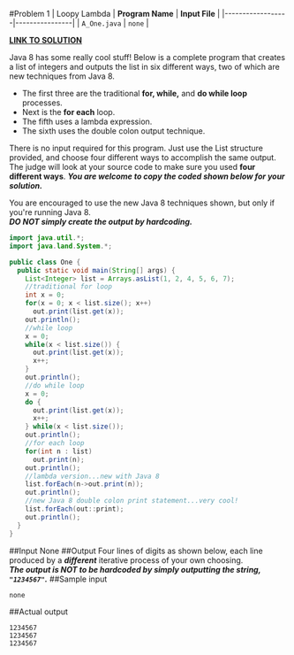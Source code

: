 #Problem 1 | Loopy Lambda
| **Program Name** | **Input File** |
|------------------|----------------|
| `A_One.java`     | `none`         |

[__LINK TO SOLUTION__](https://github.com/ztaylor54/UIL-CS-Problems/blob/master/2016-Invitational-A/java/A_One.java)

Java 8 has some really cool stuff! Below is a complete program that creates a list of integers and outputs the list in six different ways, two of which are new techniques from Java 8.
* The first three are the traditional **for, while,** and **do while loop** processes.
* Next is the **for each** loop.
* The fifth uses a lambda expression.
* The sixth uses the double colon output technique.

There is no input required for this program. Just use the List structure provided, and choose four different ways to accomplish the same output. The judge will look at your source code to make sure you used **four different ways**. ***You are welcome to copy the coded shown below for your solution.***  
  
You are encouraged to use the new Java 8 techniques shown, but only if you're running Java 8.  
***DO NOT simply create the output by hardcoding.***  
  
```java
import java.util.*;
import java.land.System.*;

public class One {
  public static void main(String[] args) {
    List<Integer> list = Arrays.asList(1, 2, 4, 5, 6, 7);
    //traditional for loop
    int x = 0;
    for(x = 0; x < list.size(); x++)
      out.print(list.get(x));
    out.println();
    //while loop
    x = 0;
    while(x < list.size()) {
      out.print(list.get(x));
      x++;
    }
    out.println();
    //do while loop
    x = 0;
    do {
      out.print(list.get(x));
      x++;
    } while(x < list.size());
    out.println();
    //for each loop
    for(int n : list)
      out.print(n);
    out.println();
    //lambda version...new with Java 8
    list.forEach(n->out.print(n));
    out.println();
    //new Java 8 double colon print statement...very cool!
    list.forEach(out::print);
    out.println();
  }
}
```

##Input
None
##Output
Four lines of digits as shown below, each line produced by a ***different*** iterative process of your own choosing.  
***The output is NOT to be hardcoded by simply outputting the string, `"1234567"`.***
##Sample input
```
none
```
##Actual output
```
1234567
1234567
1234567
```
